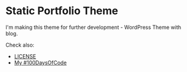 # Static Portfolio Theme

I'm making this theme for further development - WordPress Theme with blog.

Check also:
- [LICENSE](LICENSE)
- [My #100DaysOfCode](https://github.com/WojtekWernicki/100-days-of-code)